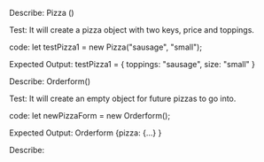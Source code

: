 Describe: Pizza ()

Test: It will create a pizza object with two keys, price and toppings.

code: let testPizza1 = new Pizza("sausage", "small");

Expected Output: testPizza1 = { toppings: "sausage", size: "small" }

Describe: Orderform()

Test: It will create an empty object for future pizzas to go into.

code: let newPizzaForm = new Orderform();

Expected Output: Orderform {pizza: {...} }

Describe: 